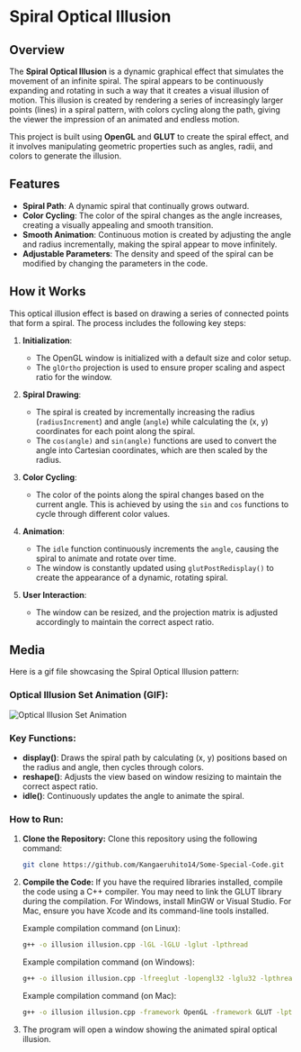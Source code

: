 # Spiral Optical Illusion

## Overview
The **Spiral Optical Illusion** is a dynamic graphical effect that simulates the movement of an infinite spiral. The spiral appears to be continuously expanding and rotating in such a way that it creates a visual illusion of motion. This illusion is created by rendering a series of increasingly larger points (lines) in a spiral pattern, with colors cycling along the path, giving the viewer the impression of an animated and endless motion.

This project is built using **OpenGL** and **GLUT** to create the spiral effect, and it involves manipulating geometric properties such as angles, radii, and colors to generate the illusion.

## Features
- **Spiral Path**: A dynamic spiral that continually grows outward.
- **Color Cycling**: The color of the spiral changes as the angle increases, creating a visually appealing and smooth transition.
- **Smooth Animation**: Continuous motion is created by adjusting the angle and radius incrementally, making the spiral appear to move infinitely.
- **Adjustable Parameters**: The density and speed of the spiral can be modified by changing the parameters in the code.

## How it Works
This optical illusion effect is based on drawing a series of connected points that form a spiral. The process includes the following key steps:

1. **Initialization**:
    - The OpenGL window is initialized with a default size and color setup.
    - The `glOrtho` projection is used to ensure proper scaling and aspect ratio for the window.
  
2. **Spiral Drawing**:
    - The spiral is created by incrementally increasing the radius (`radiusIncrement`) and angle (`angle`) while calculating the (x, y) coordinates for each point along the spiral.
    - The `cos(angle)` and `sin(angle)` functions are used to convert the angle into Cartesian coordinates, which are then scaled by the radius.
  
3. **Color Cycling**:
    - The color of the points along the spiral changes based on the current angle. This is achieved by using the `sin` and `cos` functions to cycle through different color values.
  
4. **Animation**:
    - The `idle` function continuously increments the `angle`, causing the spiral to animate and rotate over time.
    - The window is constantly updated using `glutPostRedisplay()` to create the appearance of a dynamic, rotating spiral.

5. **User Interaction**:
    - The window can be resized, and the projection matrix is adjusted accordingly to maintain the correct aspect ratio.
    
## Media

Here is a gif file showcasing the Spiral Optical Illusion pattern:

### Optical Illusion Set Animation (GIF):
![Optical Illusion Set Animation](https://github.com/Kangaeruhito14/Some-Special-Code/blob/main/Optical%20Illusion/Media/Optical%20Illusion%20Pattern.gif)


### Key Functions:
- **display()**: Draws the spiral path by calculating (x, y) positions based on the radius and angle, then cycles through colors.
- **reshape()**: Adjusts the view based on window resizing to maintain the correct aspect ratio.
- **idle()**: Continuously updates the angle to animate the spiral.
  
### How to Run:
1. **Clone the Repository:**
   Clone this repository using the following command:
   ```bash
   git clone https://github.com/Kangaeruhito14/Some-Special-Code.git

2. **Compile the Code:**
   If you have the required libraries installed, compile the code using a C++ compiler. You may need to link the GLUT library during the compilation. For Windows, install MinGW or Visual Studio. For Mac, ensure you have Xcode and its command-line tools installed.

   Example compilation command (on Linux):
   ```bash
   g++ -o illusion illusion.cpp -lGL -lGLU -lglut -lpthread
   ```

   Example compilation command (on Windows):
   ```bash
   g++ -o illusion illusion.cpp -lfreeglut -lopengl32 -lglu32 -lpthread
   ```
   
   Example compilation command (on Mac):
   ```bash
   g++ -o illusion illusion.cpp -framework OpenGL -framework GLUT -lpthread
   ```
3. The program will open a window showing the animated spiral optical illusion.
